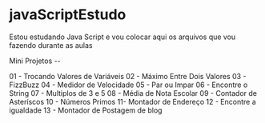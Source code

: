 # javaScriptEstudo
Estou estudando Java Script e vou colocar aqui os arquivos que vou fazendo durante as aulas

Mini Projetos --

01 - Trocando Valores de Variáveis
02 - Máximo Entre Dois Valores
03 - FizzBuzz
04 - Medidor de Velocidade
05 - Par ou Impar
06 - Encontre o String
07 - Multiplos de 3 e 5
08 - Média de Nota Escolar
09 - Contador de Asteríscos
10 - Números Primos
11- Montador de Endereço
12 - Encontre a igualdade
13 - Montador de Postagem de blog

